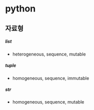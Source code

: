 # python

##  자료형

##### list

- heterogeneous, sequence, mutable

##### tuple

- homogeneous, sequence, immutable

##### str

- homogeneous, sequence, mutable

